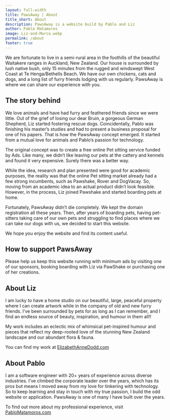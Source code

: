 ```yaml
---
layout: full-width
title: PawsAway | About
title_short: About
description: PawsAway is a website build by Pablo and Liz
author: Pablo Matamoros
image: Liz-and-Marco.webp
permalink: /about
footer: true
---
```


We are fortunate to live in a semi-rural area in the foothills of the beautiful Waitakere ranges in Auckland, New Zealand. Our house is surrounded by lush native bush, only 15 minutes from the rugged and windswept West Coast at Te Henga/Bethells Beach. We have our own chickens, cats and dogs, and a long list of furry friends lodging with us regularly. PawsAway is where we can share our experience with you.

## The story behind

We love animals and have had furry and feathered friends since we were little. Out of the grief of losing our dear Bruin, a gorgeous German Shepherd, Liz started fostering rescue dogs. Coincidentally, Pablo was finishing his master’s studies and had to present a business proposal for one of his papers. That is how the PawsAway concept emerged. It started from a mutual love for animals and Pablo’s passion for technology.

The original concept was to create a free online Pet sitting service funded by Ads. Like many, we didn’t like leaving our pets at the cattery and kennels and found it very expensive. Surely there was a better way.

While the idea, research and plan presented were good for academic purposes, the reality was that the online Pet sitting market already had a few strong incumbents, such as Pawshake, Rover and DogVacay. So, moving from an academic idea to an actual product didn’t look feasible. However, in the process, Liz joined Pawshake and started boarding pets at home.

Fortunately, PawsAway didn’t die completely. We kept the domain registration all these years. Then, after years of boarding pets, having pet-sitters taking care of our own pets and struggling to find places where we can take our dogs with us, we decided to start this website.

We hope you enjoy the website and find its content useful.

## How to support PawsAway

Please help us keep this website running with minimum ads by visiting one of our sponsors, booking boarding with Liz via PawShake or purchasing one of her creations.

## About Liz

I am lucky to have a home studio on our beautiful, large, peaceful property where I can create artwork while in the company of old and new furry friends. I’ve been surrounded by pets for as long as I can remember, and I find an endless source of beauty, inspiration, and humour in them all!!

My work includes an eclectic mix of whimsical pet-inspired humour and pieces that reflect my deep-rooted love of the stunning New Zealand landscape and our abundant flora & fauna.

You can find my work at [ElizabethAnneDodd.com](https://ElizabethAnneDodd.com)

## About Pablo

I am a software engineer with 20+ years of experience across diverse industries. I’ve climbed the corporate leader over the years, which has its pros but means I moved away from my love for tinkering with technology. So to keep learning and stay in touch with my true passion, I build the odd website or application. PawsAway is one of many I have built over the years.

To find out more about my professional experience, visit [PabloMatamoros.com](https://pablomatamoros.com)
